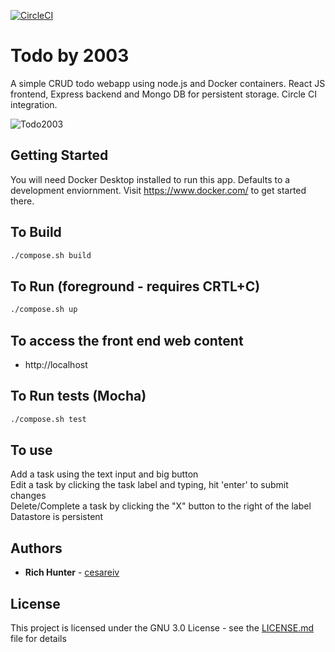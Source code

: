 [![CircleCI](https://circleci.com/gh/cesareiv/todo/tree/master.svg?style=svg)](https://circleci.com/gh/cesareiv/todo/tree/master)

# Todo by 2003
A simple CRUD todo webapp using node.js and Docker containers. React JS frontend, Express backend and Mongo DB for persistent storage. Circle CI integration.

![Todo2003](https://www.dropbox.com/s/6icp1g8qc9k62p8/todo2013.gif?dl=0)

## Getting Started
You will need Docker Desktop installed to run this app. Defaults to a development enviornment. Visit https://www.docker.com/ to get started there.

## To Build
```bash
./compose.sh build
```

## To Run (foreground - requires CRTL+C)
```bash
./compose.sh up
```

## To access the front end web content
* http://localhost

## To Run tests (Mocha)
```bash
./compose.sh test
```

## To use
Add a task using the text input and big button
<br>Edit a task by clicking the task label and typing, hit 'enter' to submit changes
<br>Delete/Complete a task by clicking the "X" button to the right of the label
<br>Datastore is persistent

## Authors

* **Rich Hunter** - [cesareiv](https://github.com/cesareiv)

## License

This project is licensed under the GNU 3.0 License - see the [LICENSE.md](LICENSE.md) file for details

